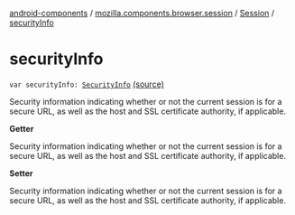 [android-components](../../index.md) / [mozilla.components.browser.session](../index.md) / [Session](index.md) / [securityInfo](./security-info.md)

# securityInfo

`var securityInfo: `[`SecurityInfo`](-security-info/index.md) [(source)](https://github.com/mozilla-mobile/android-components/blob/master/components/browser/session/src/main/java/mozilla/components/browser/session/Session.kt#L276)

Security information indicating whether or not the current session is
for a secure URL, as well as the host and SSL certificate authority, if applicable.

**Getter**

Security information indicating whether or not the current session is
for a secure URL, as well as the host and SSL certificate authority, if applicable.

**Setter**

Security information indicating whether or not the current session is
for a secure URL, as well as the host and SSL certificate authority, if applicable.

